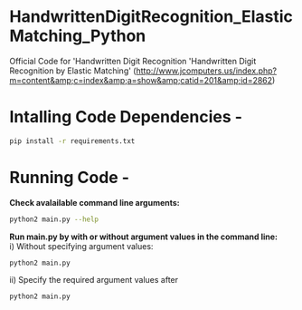 # HandwrittenDigitRecognition_ElasticMatching_Python
Official Code for 'Handwritten Digit Recognition 'Handwritten Digit Recognition by Elastic Matching' (http://www.jcomputers.us/index.php?m=content&amp;c=index&amp;a=show&amp;catid=201&amp;id=2862)    
     
# Intalling Code Dependencies -     
```sh
pip install -r requirements.txt
```    
     
# Running Code -      
__Check avalailable command line arguments:__          
```sh
python2 main.py --help
```    
__Run main.py by with or without argument values in the command line:__    
i) Without specifying argument values:    
```sh
python2 main.py
```    
ii) Specify the required argument values after   
```sh
python2 main.py
```
